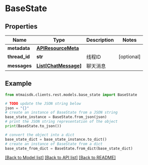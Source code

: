 # BaseState


## Properties

Name | Type | Description | Notes
------------ | ------------- | ------------- | -------------
**metadata** | [**APIResourceMeta**](APIResourceMeta.md) |  | 
**thread_id** | **str** | 线程ID | [optional] 
**messages** | [**List[ChatMessage]**](ChatMessage.md) | 聊天消息 | 

## Example

```python
from mtmaisdk.clients.rest.models.base_state import BaseState

# TODO update the JSON string below
json = "{}"
# create an instance of BaseState from a JSON string
base_state_instance = BaseState.from_json(json)
# print the JSON string representation of the object
print(BaseState.to_json())

# convert the object into a dict
base_state_dict = base_state_instance.to_dict()
# create an instance of BaseState from a dict
base_state_from_dict = BaseState.from_dict(base_state_dict)
```
[[Back to Model list]](../README.md#documentation-for-models) [[Back to API list]](../README.md#documentation-for-api-endpoints) [[Back to README]](../README.md)


